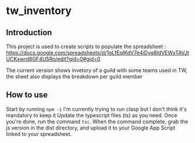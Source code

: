 # tw_inventory

## Introduction

This project is used to create scripts to populate the spreadsheet : https://docs.google.com/spreadsheets/d/1gLfEqlKdV7e4iDyq8ldVEWxTAVJtUCKxwrd8GF4U5Ro/edit?gid=0#gid=0

The current version shows invetory of a guild with some teams used in TW, the sheet also displays the breakdown per guild member

## How to use

Start by running `npm -i`
I'm currently trying to run clasp but I don't think it's mandatory to keep it
Update the typescript files (ts) as you need.
Once you're done, run the command `tsc`.
When the command complete, grab the js version in the dist directory, and upload it to your Google App Script linked to your spreadsheet.

